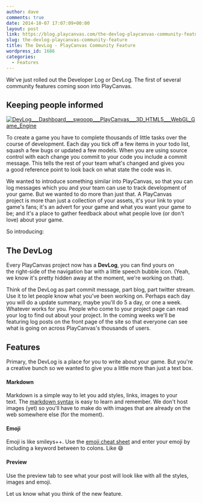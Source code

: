```yaml
---
author: dave
comments: true
date: 2014-10-07 17:07:09+00:00
layout: post
link: https://blog.playcanvas.com/the-devlog-playcanvas-community-feature/
slug: the-devlog-playcanvas-community-feature
title: The DevLog - PlayCanvas Community Feature
wordpress_id: 1686
categories:
  - Features
---
```


We've just rolled out the Developer Log or DevLog. The first of several community features coming soon into PlayCanvas.

## Keeping people informed

[![DevLog___Dashboard___swooop___PlayCanvas___3D_HTML5___WebGL_Game_Engine](https://blog.playcanvas.com/wp-content/uploads/2014/10/DevLog___Dashboard___swooop___PlayCanvas___3D_HTML5___WebGL_Game_Engine.jpg)](https://blog.playcanvas.com/wp-content/uploads/2014/10/DevLog___Dashboard___swooop___PlayCanvas___3D_HTML5___WebGL_Game_Engine.jpg)

To create a game you have to complete thousands of little tasks over the course of development. Each day you tick off a few items in your todo list, squash a few bugs or updated a few models. When you are using source control with each change you commit to your code you include a commit message. This tells the rest of your team what's changed and gives you a good reference point to look back on what state the code was in.

We wanted to introduce something similar into PlayCanvas, so that you can log messages which you and your team can use to track development of your game. But we wanted to do more than just that. A PlayCanvas project is more than just a collection of your assets, it's your link to your game's fans; it's an advert for your game and what you want your game to be; and it's a place to gather feedback about what people love (or don't love) about your game.

So introducing:

## **The DevLog**

Every PlayCanvas project now has a **DevLog**, you can find yours on the right-side of the navigation bar with a little speech bubble icon. (Yeah, we know it's pretty hidden away at the moment, we're working on that).

Think of the DevLog as part commit message, part blog, part twitter stream. Use it to let people know what you've been working on. Perhaps each day you will do a update summary, maybe you'll do 5 a day, or one a week. Whatever works for you. People who come to your project page can read your log to find out about your project. In the coming weeks we'll be featuring log posts on the front page of the site so that everyone can see what is going on across PlayCanvas's thousands of users.

## Features

Primary, the DevLog is a place for you to write about your game. But you're a creative bunch so we wanted to give you a little more than just a text box.

#### Markdown

Markdown is a simple way to let you add styles, links, images to your text. The [markdown syntax](http://daringfireball.net/projects/markdown/syntax) is easy to learn and remember. We don't host images (yet) so you'll have to make do with images that are already on the web somewhere else (for the moment).

#### Emoji

Emoji is like smileys++. Use the [emoji cheat sheet](www.emoji-cheat-sheet.com) and enter your emoji by including a keyword between to colons. Like :smile:

#### Preview

Use the preview tab to see what your post will look like with all the styles, images and emoji.

Let us know what you think of the new feature.
